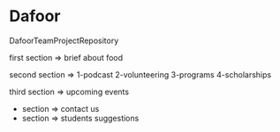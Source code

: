# Dafoor
DafoorTeamProjectRepository

first section => brief about food

second section => 1-podcast 2-volunteering 3-programs 4-scholarships

third section => upcoming events

+ section => contact us
+ section => students suggestions 
